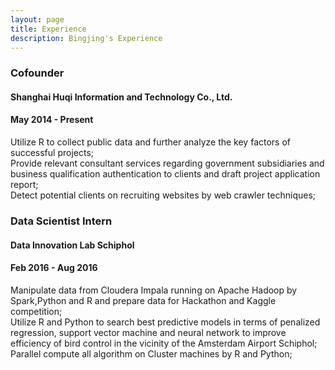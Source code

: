 ```yaml
---
layout: page
title: Experience
description: Bingjing's Experience
---
```




###  Cofounder  
####  Shanghai Huqi Information and Technology Co., Ltd.  
####  May 2014 - Present

Utilize R to collect public data and further analyze the key factors of successful projects; <br />
Provide relevant consultant services regarding government subsidiaries and business qualification authentication to clients and draft project application report; <br />
Detect potential clients on recruiting websites by web crawler techniques; <br />


###  Data Scientist Intern
####  Data Innovation Lab Schiphol  
####  Feb 2016 - Aug 2016

Manipulate data from Cloudera Impala running on Apache Hadoop by Spark,Python and R and prepare data for Hackathon and Kaggle competition;<br />
Utilize R and Python to search best predictive models in terms of penalized regression, support vector machine and neural network to improve efficiency of bird control in the vicinity of the Amsterdam Airport Schiphol;<br />
Parallel compute all algorithm on Cluster machines by R and Python;<br />
